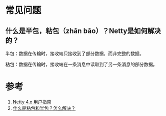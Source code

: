 
# 常见问题
## 什么是半包，粘包（zhān bāo）？Netty是如何解决的？
半包：数据在传输时，接收端只接收到了部分数据，而非完整的数据。

粘包：数据在传输时，接收端在一条消息中读取到了另一条消息的部分数据。

# 参考
1. [Netty 4.x 用户指南](https://waylau.com/netty-4-user-guide/)
2. [什么是粘包和半包？怎么解决？](https://mp.weixin.qq.com/s?__biz=MzAxNjM2MTk0Ng==&mid=2247499474&idx=2&sn=47a79340c27a22dad9c77065f9cf5122&chksm=9bf74e67ac80c771fed228b7f6d1c67ccda433fa9c6375064b53d1f7a01d1978c3134c280fa8&scene=27)
